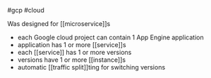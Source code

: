 #gcp #cloud 

Was designed for [[microservice]]s
- each Google cloud project can contain 1 App Engine application
- application has 1 or more [[service]]s
- each [[service]] has 1 or more versions
- versions have 1 or more [[instance]]s
- automatic [[traffic split]]ting for switching versions